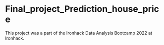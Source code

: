# Final_project_Prediction_house_price
This project was a part of the Ironhack Data Analysis Bootcamp 2022 at Ironhack.

